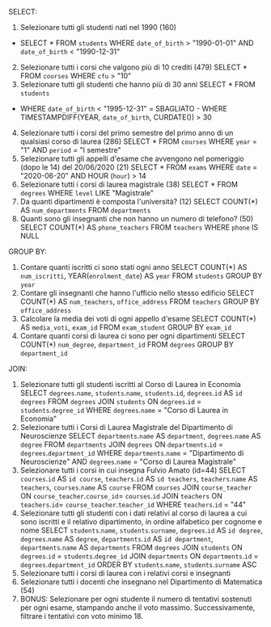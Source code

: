 SELECT:
 1. Selezionare tutti gli studenti nati nel 1990 (160)
 - SELECT *
   FROM `students`
   WHERE `date_of_birth` > "1990-01-01"
   AND `date_of_birth` < "1990-12-31"
 2. Selezionare tutti i corsi che valgono più di 10 crediti (479)
   SELECT *
   FROM `courses`
   WHERE `cfu` > "10"
 3. Selezionare tutti gli studenti che hanno più di 30 anni
   SELECT *
   FROM `students`
   - WHERE `date_of_birth` < "1995-12-31" = SBAGLIATO -
   WHERE TIMESTAMPDIFF(YEAR, `date_of_birth`, CURDATE()) > 30
 4. Selezionare tutti i corsi del primo semestre del primo anno di un qualsiasi corso di
 laurea (286)
   SELECT *
   FROM `courses`
   WHERE `year` = "1"
   AND `period` = "I semestre"
 5. Selezionare tutti gli appelli d'esame che avvengono nel pomeriggio (dopo le 14) del
 20/06/2020 (21)
   SELECT *
   FROM `exams`
   WHERE `date` = "2020-06-20"
   AND HOUR (`hour`) > 14
 6. Selezionare tutti i corsi di laurea magistrale (38)
   SELECT *
   FROM `degrees`
   WHERE `level` LIKE "Magistrale"
 7. Da quanti dipartimenti è composta l'università? (12)
   SELECT COUNT(*) AS `num_departments`
   FROM `departments`
 8. Quanti sono gli insegnanti che non hanno un numero di telefono? (50)
   SELECT COUNT(*) AS `phone_teachers`
   FROM `teachers`
   WHERE `phone` IS NULL

 
 
 GROUP BY:
 1. Contare quanti iscritti ci sono stati ogni anno
   SELECT COUNT(*) AS `num_iscritti`, YEAR(`enrolment_date`) AS `year`
   FROM `students`
   GROUP BY `year`
 2. Contare gli insegnanti che hanno l'ufficio nello stesso edificio
   SELECT COUNT(*) AS `num_teachers`, `office_address`
   FROM `teachers`
   GROUP BY `office_address`
 3. Calcolare la media dei voti di ogni appello d'esame
   SELECT COUNT(*) AS `media_voti`, `exam_id`
   FROM `exam_student`
   GROUP BY `exam_id`
 4. Contare quanti corsi di laurea ci sono per ogni dipartimenti
   SELECT COUNT(*) `num_degree`, `department_id`
   FROM `degrees`
   GROUP BY `department_id`



JOIN:
 1. Selezionare tutti gli studenti iscritti al Corso di Laurea in Economia
  SELECT `degrees`.`name`, `students`.`name`, `students`.`id`, `degrees`.`id` AS `id degrees`
  FROM `degrees`
  JOIN `students` ON `degrees`.`id` = `students`.`degree_id`
  WHERE `degrees`.`name` = "Corso di Laurea in Economia"
 2. Selezionare tutti i Corsi di Laurea Magistrale del Dipartimento di
 Neuroscienze
  SELECT `departments`.`name` AS `department`, `degrees`.`name` AS `degree`
  FROM `departments`
  JOIN `degrees` ON `departments`.`id` = `degrees`.`department_id`
  WHERE `departments`.`name` = "Dipartimento di Neuroscienze"
  AND `degrees`.`name` = "Corso di Laurea Magistrale"
 3. Selezionare tutti i corsi in cui insegna Fulvio Amato (id=44)
  SELECT `courses`.`id` AS `id course`, `teachers`.`id` AS `id teachers`, `teachers`.`name` AS `teachers`, `courses`.`name` AS `course`
  FROM `courses`
  JOIN `course_teacher` ON `course_teacher`.`course_id`= `courses`.`id`
  JOIN `teachers` ON `teachers`.`id`= `course_teacher`.`teacher_id`
  WHERE `teachers`.`id` = "44"
 4. Selezionare tutti gli studenti con i dati relativi al corso di laurea a cui
 sono iscritti e il relativo dipartimento, in ordine alfabetico per cognome e
 nome
  SELECT `students`.`name`, `students`.`surname`, `degrees`.`id` AS `id degree`, `degrees`.`name` AS `degree`, `departments`.`id` AS `id department`, `departments`.`name` AS `departments`
  FROM `degrees`
  JOIN `students` ON `degrees`.`id` = `students`.`degree_id`
  JOIN `departments` ON `departments`.`id` = `degrees`.`department_id`
  ORDER BY `students`.`name`, `students`.`surname` ASC
 5. Selezionare tutti i corsi di laurea con i relativi corsi e insegnanti
 6. Selezionare tutti i docenti che insegnano nel Dipartimento di
 Matematica (54)
 7. BONUS: Selezionare per ogni studente il numero di tentativi sostenuti
 per ogni esame, stampando anche il voto massimo. Successivamente,
 filtrare i tentativi con voto minimo 18.